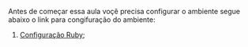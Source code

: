 Antes de começar essa aula voçê precisa configurar o ambiente segue abaixo o link para congifuração do ambiente:

1. [Configuração Ruby](https://github.com/brunobatista25/best_archer/blob/master/tests/ConfiguracaoRuby/configuracao_ruby.md); 